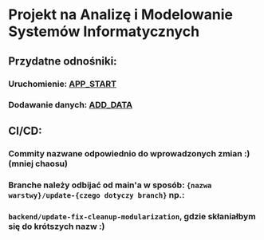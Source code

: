 # Projekt na Analizę i Modelowanie Systemów Informatycznych

## Przydatne odnośniki:

### Uruchomienie: [APP_START](source/APP_START.md)

### Dodawanie danych: [ADD_DATA](source/add_data/ADD_DATA.md)

## CI/CD:

### Commity nazwane odpowiednio do wprowadzonych zmian :) (mniej chaosu)

### Branche należy odbijać od main'a w sposób:  `{nazwa warstwy}/update-{czego dotyczy branch}` np.: 

### `backend/update-fix-cleanup-modularization`, gdzie skłaniałbym się do krótszych nazw :)

